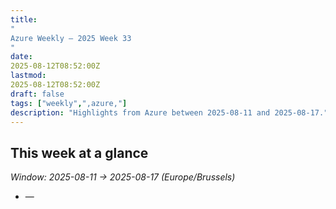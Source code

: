 ```yaml
---
title: 
"
Azure Weekly – 2025 Week 33
"
date: 
2025-08-12T08:52:00Z
lastmod: 
2025-08-12T08:52:00Z
draft: false
tags: ["weekly",",azure,"]
description: "Highlights from Azure between 2025-08-11 and 2025-08-17."
---
```

## This week at a glance
_Window: 2025-08-11 → 2025-08-17 (Europe/Brussels)_

- **[]()** — 

